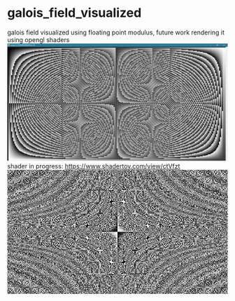 # galois_field_visualized
galois field visualized using floating point modulus, future work rendering it using opengl shaders
<img src="https://github.com/kuhl33d/galois_field_visualized/blob/main/output.png?raw=true" />
shader in progress:
https://www.shadertoy.com/view/ctVfzt
<img src="https://github.com/kuhl33d/galois_field_visualized/blob/main/sader_out.png?raw=true" />
